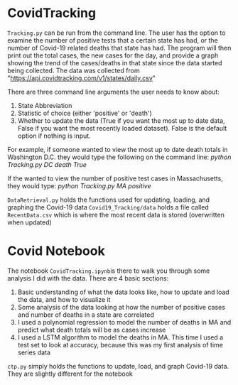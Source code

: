 # CovidTracking

`Tracking.py` can be run from the command line. The user has the option to examine the number of positive tests that a certain state has had, or the number of Covid-19 related deaths that state has had. The program will then print out the total cases, the new cases for the day, and provide a graph showing the trend of the cases/deaths in that state since the data started being collected. The data was collected from "https://api.covidtracking.com/v1/states/daily.csv"

There are three command line arguments the user needs to know about:
1. State Abbreviation
2. Statistic of choice (either 'positive' or 'death')
3. Whether to update the data (True if you want the most up to date data, False if you want the most recently loaded dataset). False is the default option if nothing is input. 
       
 For example, if someone wanted to view the most up to date death totals in Washington D.C. they would type the following on the command line:
 *python Tracking.py DC death True*
 
 If the wanted to view the number of positive test cases in Massachusetts, they would type:
 *python Tracking.py MA positive*

`DataRetrieval.py` holds the functions used for updating, loading, and graphing the Covid-19 data
`Covid19_Tracking/data` holds a file called `RecentData.csv` which is where the most recent data is stored (overwritten when updated)

# Covid Notebook

The notebook `CovidTracking.ipynb`is there to walk you through some analysis I did with the data. There are 4 basic sections:
1. Basic understanding of what the data looks like, how to update and load the data, and how to visualize it
2. Some analysis of the data looking at how the number of positive cases and number of deaths in a state are correlated
3. I used a polynomial regression to model the number of deaths in MA and predict what death totals will be as cases increase
4. I used a LSTM algorithm to model the deaths in MA. This time I used a test set to look at accuracy, because this was my first analysis of time series data
    
`ctp.py` simply holds the functions to update, load, and graph Covid-19 data. They are slightly different for the notebook
